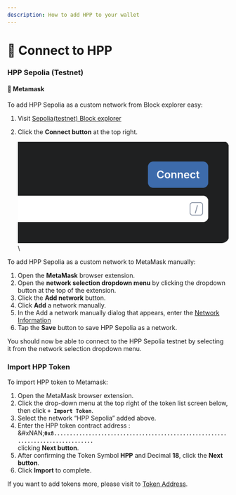 ```yaml
---
description: How to add HPP to your wallet
---
```


# 🦊 Connect to HPP

### HPP Sepolia (Testnet)

#### 🦊 Metamask

To add HPP Sepolia as a custom network from Block explorer easy:

1. Visit [Sepolia(testnet) Block explorer](https://sepolia-explorer.hpp.io/)
2.  Click the **Connect button** at the top right.

    ![](../.gitbook/assets/image.png)\


To add HPP Sepolia as a custom network to MetaMask manually:

1. Open the **MetaMask** browser extension.
2. Open the **network selection dropdown menu** by clicking the dropdown button at the top of the extension.
3. Click the **Add network** button.
4. Click **Add** a network manually.
5. In the Add a network manually dialog that appears, enter the [Network Information](network-information.md)
6. Tap the **Save** button to save HPP Sepolia as a network.



You should now be able to connect to the HPP Sepolia testnet by selecting it from the network selection dropdown menu.



### Import HPP Token

To import HPP token to Metamask:

1. Open the MetaMask browser extension.
2. Click the drop-down menu at the top right of the token list screen below, then click **`+ Import Token`**.
3. Select the network “HPP Sepolia” added above.
4. Enter the HPP token contract address : \
   &#xNAN;**`0x8...............................................................................`** \
   clicking **Next button**.
5. After confirming the Token Symbol **HPP** and Decimal **18**, click the **Next button**.
6. Click **Import** to complete.



If you want to add  tokens more, please visit to [Token Address](hpp-contracts.md).

